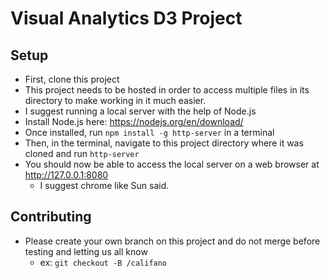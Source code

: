 # Visual Analytics D3 Project

## Setup
- First, clone this project
- This project needs to be hosted in order to access multiple files in its directory to make working in it much easier.
- I suggest running a local server with the help of Node.js
- Install Node.js here: https://nodejs.org/en/download/
- Once installed, run `npm install -g http-server` in a terminal
- Then, in the terminal, navigate to this project directory where it was cloned and run `http-server`
- You should now be able to access the local server on a web browser at http://127.0.0.1:8080
    - I suggest chrome like Sun said.

## Contributing
- Please create your own branch on this project and do not merge before testing and letting us all know
    - ex: `git checkout -B /califano`

